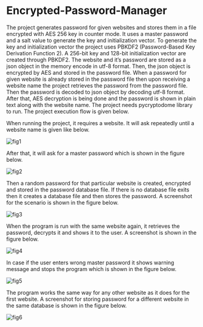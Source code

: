 # Encrypted-Password-Manager
The project generates password for given websites and stores them in a file encrypted with AES 256 key in counter mode. It uses a master password and a salt value to generate the key and initialization vector. To generate the key and initialization vector the project uses PBKDF2 (Password-Based Key Derivation Function 2). A 256-bit key and 128-bit initialization vector are created through PBKDF2. The website and it’s password are stored as a json object in the memory encode in utf-8 format. Then, the json object is encrypted by AES and stored in the password file. When a password for given website is already stored in the password file then upon receiving a website name the project retrieves the password from the password file. Then the password is decoded to json object by decoding utf-8 format. After that, AES decryption is being done and the password is shown in plain text along with the website name. The project needs pycryptodome library to run. The project execution flow is given below.

When running the project, it requires a website. It will ask repeatedly until a website name is given like below.

![fig1](https://user-images.githubusercontent.com/3108754/148324089-3b8c3349-0cc3-459a-8a63-5008b7d142de.JPG)

After that, it will ask for a master password which is shown in the figure below.

![fig2](https://user-images.githubusercontent.com/3108754/148324175-5d4af7dc-8ada-4504-933d-64ea8d16215f.JPG)

Then a random password for that particular website is created, encrypted and stored in the password database file. If there is no database file exits then it creates a database file and then stores the password. A screenshot for the scenario is shown in the figure below.

![fig3](https://user-images.githubusercontent.com/3108754/148324248-e151d671-3e5f-4fce-a008-3fac559ddbb8.JPG)

When the program is run with the same website again, it retrieves the password, decrypts it and shows it to the user. A screenshot is shown in the figure below.

![fig4](https://user-images.githubusercontent.com/3108754/148324310-5b68b847-01e8-41ac-8c2c-3d6caa1ac504.JPG)

In case if the user enters wrong master password it shows warning message and stops the program which is shown in the figure below.

![fig5](https://user-images.githubusercontent.com/3108754/148324362-8d16b603-8e47-4384-be4c-5d6899cfc461.JPG)

The program works the same way for any other website as it does for the first website. A screenshot for storing password for a different website in the same database is shown in the figure below.

![fig6](https://user-images.githubusercontent.com/3108754/148324411-5b8000a0-1f86-4923-bfb9-d8d0b4e1cd36.JPG)

